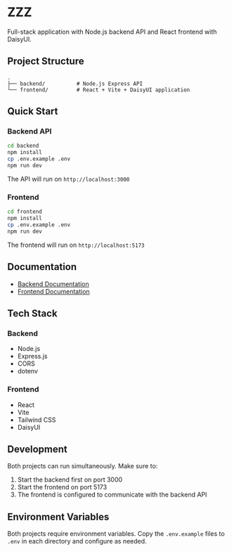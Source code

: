 # ZZZ

Full-stack application with Node.js backend API and React frontend with DaisyUI.

## Project Structure

```
.
├── backend/          # Node.js Express API
└── frontend/         # React + Vite + DaisyUI application
```

## Quick Start

### Backend API

```bash
cd backend
npm install
cp .env.example .env
npm run dev
```

The API will run on `http://localhost:3000`

### Frontend

```bash
cd frontend
npm install
cp .env.example .env
npm run dev
```

The frontend will run on `http://localhost:5173`

## Documentation

- [Backend Documentation](./backend/README.md)
- [Frontend Documentation](./frontend/README.md)

## Tech Stack

### Backend
- Node.js
- Express.js
- CORS
- dotenv

### Frontend
- React
- Vite
- Tailwind CSS
- DaisyUI

## Development

Both projects can run simultaneously. Make sure to:
1. Start the backend first on port 3000
2. Start the frontend on port 5173
3. The frontend is configured to communicate with the backend API

## Environment Variables

Both projects require environment variables. Copy the `.env.example` files to `.env` in each directory and configure as needed.